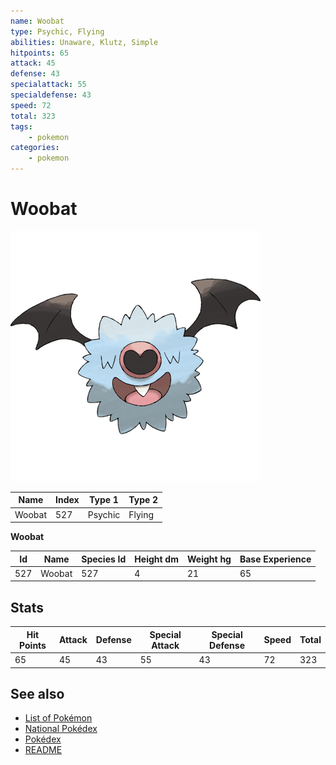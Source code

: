 ```yaml
---
name: Woobat
type: Psychic, Flying
abilities: Unaware, Klutz, Simple
hitpoints: 65
attack: 45
defense: 43
specialattack: 55
specialdefense: 43
speed: 72
total: 323
tags:
    - pokemon
categories:
    - pokemon
---
```


# Woobat


![Woobat](images/527.png)

| **Name** | **Index** | **Type 1** | **Type 2** |
|----|----|----|----|
| Woobat | 527 | Psychic | Flying  |

**Woobat** 




| **Id** | **Name** | **Species Id** | **Height dm** | **Weight hg** | **Base Experience** |
|--------|----------|----------------|------------|------------|---------------------|
| 527 | Woobat | 527 | 4 | 21 | 65 |



## Stats

| **Hit Points** | **Attack** | **Defense** | **Special Attack** | **Special Defense** | **Speed** | **Total** |
|----------------|------------|-------------|--------------------|---------------------|-----------|-----------|
| 65 | 45 | 43 | 55 | 43 | 72 | 323 |

## See also

- [List of Pokémon](../pokemon.md)
- [National Pokédex](../national_pokedex.md)
- [Pokédex](../pokedex.md)
- [README](../README.md)
